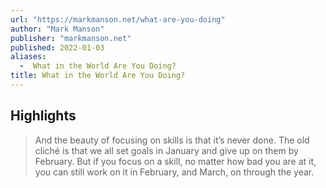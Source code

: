 ```yaml
---
url: "https://markmanson.net/what-are-you-doing"
author: "Mark Manson"
publisher: "markmanson.net"
published: 2022-01-03
aliases:
  -  What in the World Are You Doing?
title: What in the World Are You Doing?
---
```


## Highlights
> And the beauty of focusing on skills is that it’s never done. The old cliché is that we all set goals in January and give up on them by February. But if you focus on a skill, no matter how bad you are at it, you can still work on it in February, and March, on through the year.

